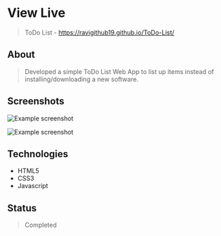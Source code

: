 # View Live
> ToDo List - https://ravigithub19.github.io/ToDo-List/

## About
> Developed a simple ToDo List Web App to list up items instead of installing/downloading a new software.

## Screenshots
![Example screenshot](./img/Screenshot(314).png)<br>

![Example screenshot](./img/Screenshot(315).png)<br>

## Technologies
* HTML5
* CSS3
* Javascript

## Status
> Completed
